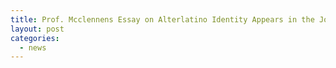 ```yaml
---
title: Prof. Mcclennens Essay on Alterlatino Identity Appears in the Journal of American Studies of Turkey
layout: post
categories:
  - news
---
```

